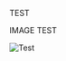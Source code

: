 <p>TEST</p>

<p>IMAGE TEST</p>

<html>
<head>
	<title>HTML Images</title>
</head>
<body>
	<img src="???" alt="Test">
</body>
</html>
